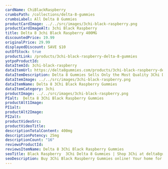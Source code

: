 ```yaml
---
cardName: ChiBlackRaspberry
crumbsPath: /collections/delta-8-gummies
crumbsLabel: All Delta 8 Gummies
productCardImage: ../../src/images/3chi-black-raspberry.png
productCardImageAlt: 3chi Black Raspberry
title: Delta 8 3chi Black Raspberry 400MG
discountedPrice: 19.99
originalPrice: 29.99
displayedDiscount: SAVE $10
outOfStock: true
productLink: /products/3chi-black-raspberry-delta-8-gummies
yotpoProductId: 
dataItemId: 3chi-black-raspberry
dataItemUrl: https://delta8gummies.com/products/3chi-black-raspberry-delta-8-gummies
dataItemDescription: Delta 8 Gummies Sells Only the Most Quality 3Chi Delta 8 THC Black Raspberry 400mg Gummies Fully Formulated from Hemp. These products are 2018 Federal Farm Bill Legal.
dataItemImage: ../../src/images/3chi-black-raspberry.png
dataItemName: Delta 8 3Chi Black Raspberry Gummies
dataItemCategory: 3chi
productImage: ../../src/images/3chi-black-raspberry.png
PIalt:  Delta 8 3Chi Black Raspberry Gummies
productAlt1Image: 
PI1alt: 
productAlt2Image: 
PI2alt: 
productVideoSrc: 
productVideoTitle: 
descriptionTotalContent: 400mg
descriptionPotency: 25mg
descriptionCount: "16"
reviewsProductId: 
reviewsItemName: Delta 8 3Chi Black Raspberry Gummies
seoTitle: Black Raspberry  3Chi Delta 8 Gummies | Shop 3Chi at delta8gummies.com
seoDescription: Buy 3Chi Black Raspberry Gummies online! Your home for the best 3chi gummies from delta8gummies.com
---
```


